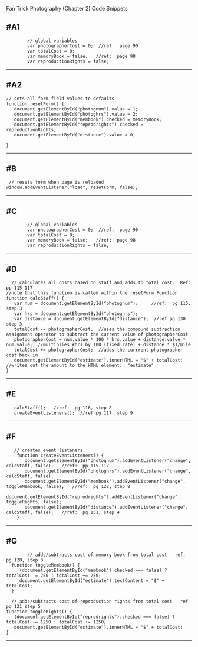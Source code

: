 Fan Trick Photography (Chapter 2) Code Snippets


#A1
------------------------------------------------------------------------------------------------

			// global variables
            var photographerCost = 0;  //ref:  page 90
            var totalCost = 0;
            var memoryBook = false;   //ref:  page 98
            var reproductionRights = false;
------------------------------------------------------------------------------------------------

#A2
------------------------------------------------------------------------------------------------

	// sets all form field values to defaults
    function resetForm() {
       document.getElementById("photognum").value = 1;
       document.getElementById("photoghrs").value = 2;
       document.getElementById("membook").checked = memoryBook;
       document.getElementById("reprodrights").checked = reproductionRights;
       document.getElementById("distance").value = 0;
 
    }

------------------------------------------------------------------------------------------------

#B
------------------------------------------------------------------------------------------------
     // resets form when page is reloaded
    window.addEventListener("load", resetForm, false);
------------------------------------------------------------------------------------------------
#C
------------------------------------------------------------------------------------------------

			// global variables
            var photographerCost = 0;  //ref:  page 90
            var totalCost = 0;
            var memoryBook = false;   //ref:  page 98
            var reproductionRights = false;
------------------------------------------------------------------------------------------------

#D
------------------------------------------------------------------------------------------------

      // calculates all costs based on staff and adds to total cost.  Ref:  pp 115-117
    //note that this function is called within the resetForm Function
    function calcStaff() {
       var num = document.getElementById("photognum");     //ref:  pg 115, step 3
       var hrs = document.getElementById("photoghrs");
       var distance = document.getElementById("distance");  //ref pg 130 step 3
       totalCost -= photographerCost;  //uses the compound subtraction assignment operator to subtract the current value of photographerCost
       photographerCost = num.value * 100 * hrs.value + distance.value * num.value;  //multiplies #hrs by 100 (fixed rate) + distance * $1/mile
       totalCost += photographerCost;  //adds the currrent photographer cost back in
       document.getElementById("estimate").innerHTML = "$" + totalCost;  //writes out the amount to the HTML element:  "estimate"
    }
------------------------------------------------------------------------------------------------

#E
------------------------------------------------------------------------------------------------
       calcStaff();   //ref:  pg 116, step 8
       createEventListeners();  //ref pg 117, step 9
------------------------------------------------------------------------------------------------
#F
------------------------------------------------------------------------------------------------
       // creates event listeners
        function createEventListeners() {
           document.getElementById("photognum").addEventListener("change", calcStaff, false);   //ref:  pp 115-117
           document.getElementById("photoghrs").addEventListener("change", calcStaff, false);
           document.getElementById("membook").addEventListener("change", toggleMembook, false);   //ref:  pg 122, step 8
           document.getElementById("reprodrights").addEventListener("change", toggleRights, false);
           document.getElementById("distance").addEventListener("change", calcStaff, false);   //ref:  pg 131, step 4
        }
------------------------------------------------------------------------------------------------
#G
------------------------------------------------------------------------------------------------

			// adds/subtracts cost of memory book from total cost   ref:  pg 120, step 3
      function toggleMembook() {
         (document.getElementById("membook").checked === false) ? totalCost -= 250 : totalCost += 250;
         document.getElementById("estimate").textContent = "$" + totalCost;
      }
      
      // adds/subtracts cost of reproduction rights from total cost   ref pg 121 step 5
    function toggleRights() {
       (document.getElementById("reprodrights").checked === false) ? totalCost -= 1250 : totalCost += 1250;
       document.getElementById("estimate").innerHTML = "$" + totalCost;
    }

------------------------------------------------------------------------------------------------
